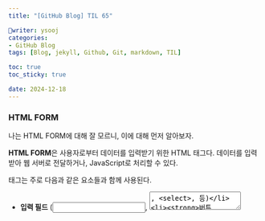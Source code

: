 ```yaml
---
title: "[GitHub Blog] TIL 65"

writer: ysooj
categories:
- GitHub Blog
tags: [Blog, jekyll, Github, Git, markdown, TIL]

toc: true
toc_sticky: true

date: 2024-12-18
---
```


### **HTML FORM**

나는 HTML FORM에 대해 잘 모르니, 이에 대해 먼저 알아보자.

**HTML FORM**은 사용자로부터 데이터를 입력받기 위한 HTML 태그다. 데이터를 입력받아 웹 서버로 전달하거나, JavaScript로 처리할 수 있다. <form> 태그는 주로 다음과 같은 요소들과 함께 사용된다.

-   **입력 필드** (<input>, <textarea>, <select>, 등)
-   **버튼** (<button>, <input type="submit">, 등)
-   **레이블** (<label>)

FORM의 주요 속성은 다음과 같다.

1.  action : 데이터를 전송할 서버의 URL을 지정.
2.  method : 데이터를 전송하는 방식 지정 (GET 또는 POST).
    -   GET : URL에 데이터를 쿼리 문자열로 추가해서 전송.
    -   POST : 데이터를 요청 본문(body)에 포함해서 전송.

FORM은 보안, 서버 연동 방식 등에 따라 다양한 설정이 가능하며, JavaScript와 연동하여 데이터를 실시간으로 처리할 수도 있다. 서버 쪽 코드와 함께 사용하면 더 많은 기능을 구현할 수 있다.

---

이제 HTML FORM에서 실제로 데이터를 주고 받는 부분에 대해 배울 것이다.

```
<form action="/submit/" method="post">
    <label for="username">사용자 이름:</label><br>
    <input type="text" id="username" name="username" required><br>
    
    <label for="email">이메일 주소:</label><br>
    <input type="email" id="email" name="email" required><br>
    
    <label for="password">비밀번호:</label><br>
    <input type="password" id="password" name="password" required><br>
    
    <input type="submit" value="가입하기">
</form>
```

Form은 이런 식으로 돼있다. <form> 태그에 action과 method 속성이 들어 있고, 안쪽에 실제로 입력받는 input과 이 input에 대한 label 태그가 달려있다. label 태그의 for는 input의 id값과 일치해야 한다.

데이터를 어디로(**action**) 어떤 방식(**method**)를 이용해서 보낼지 결정하는 속성

웹 상에서 어디로에 해당하는 것은 URL이므로, **action** 속성에는 URL을 지정해준다. 이를 지정하지 않거나 빈 문자열("")로 지정하면, 현재 내가 들어온 URL로 다시 데이터를 전송한다. **method**는 action에 지정된 곳으로 데이터를 전송할 때, 데이터를 전송하는 방식을 지정해줄 수 있다. HTML FORM은 GET 또는 POST 방식으로만 전송이 가능하다.

**실습**

이제 실습해보자. data-throw/ 로 들어오면 아래의 data-throw.html 을 보여주는 페이지를 작성해준다.

[##_Image|kage@DAKEE/btsLogbpzg2/jv1oAKF4Gxm1ZZnK5BtTQ0/tfile.dat|CDM|1.3|{"originWidth":339,"originHeight":151,"style":"alignLeft","filename":"스크린샷 2024-12-17 오후 2.37.49.png"}_##]

이렇게 만들어준 html 파일의 코드는 아래와 같다.

```
{% extends 'base.html' %}

{% block content %}
    <h1>Data Throw</h1>
{% endblock content %}
```

여기에 이제 form을 작성해줄 것이다. 지금은 action과 method는 비워줄 것이다. ""라고 써도 되고, 비워놨다는 의미로 "#"이라고 써도 된다.

```
{% extends 'base.html' %}

{% block content %}
    <h1>Data Throw</h1>

    <form action="" method="">

        <input type="text">

    </form>

{% endblock content %}
```

input 태그로 입력할 수 있는 부분을 만들어주었다. 여기까지 하고 새로고침하면 아래와 같이 화면이 나온다.

[##_Image|kage@btnY2D/btsLnwTzhMo/sJcCExtBbuo4iguDvoyjZ1/tfile.dat|CDM|1.3|{"originWidth":339,"originHeight":199,"style":"alignLeft","filename":"스크린샷 2024-12-17 오후 2.50.36.png"}_##]

이제 label 도 달아주자.

```
{% extends 'base.html' %}

{% block content %}
    <h1>Data Throw</h1>

    <form action="" method="">

        <label for="my-data">데이터 입력 : </label>
        <input type="text" id="my-data">

    </form>

{% endblock content %}
```

label의 for는 input의 id와 같아야 한다. 사실, 달라도 동작하는 데는 아무런 지장이 없다. 그러나 일치시키게 되면, 모바일 기기와 같은 작은 스마트폰에서 저런 작은 입력 칸을 클릭하는 게 불편한데, label을 클릭해도 입력 칸에 입력할 수 있게 된다. 즉, label과 input을 binding해주기 위해서 일치시키는 것이다. 새로고침하면 화면이 아래와 같아진다.

[##_Image|kage@mhDZW/btsLozocxkp/PK33BYVA7KNyneFXWPm1t1/tfile.dat|CDM|1.3|{"originWidth":339,"originHeight":199,"style":"alignLeft","filename":"스크린샷 2024-12-17 오후 2.52.51.png"}_##]

이제 데이터를 입력한 후, 전송할 수 있도록 전송 버튼을 만들어주자.

```
<label for="my-data">데이터 입력 : </label>
<input type="text" id="my-data">

<button type="submit">전송</button>
```

button의 type은 꼭 submit으로 해야, 이 버튼을 눌렀을 때 Form의 데이터를 전송하는 기능을 하게 된다.

\* input 태그에 대해서 알아보고 가자.(나는 html을 잘 모르니까.)

더보기

input 태그는 form에서 사용자의 입력을 받기 위해 사용한다. type 속성에 따라 입력 동작 방식이 달라지는데, 아무 type도 지정하지 않으면 기본으로 type=text로 인식된다. type의 예로는 password, date 등이 있다.

input 태그의 데이터 전송에서의 핵심 속성은 **name**이다. name으로 서버에 데이터를 전달하고, 서버는 name을 보고 데이터를 판단한다. form을 제출(submit)하면 name속성에 설정된 값이 서버로 전송된다. 또, 서버에서는 name속성을 사용하여 전송받은 값에 접근할 수 있게 된다. name 속성의 값이 key가 되고, 사용자가 입력한 값이 value가 되어 전송된다. 즉, name이라는 것이 서버에서는 접근할 수 있는 key 값이 되는 것이다.

보통은 name도 id와 for와 일치시켜서 쓴다.

```
<label for="message">데이터 입력 : </label>
<input type="text" id="message" name="message">
```

여기까지 하고 실행시키면 화면이 아래와 같이 나온다.

[##_Image|kage@n8vio/btsLmQ52oBA/BhL9nHGIwEWLiV4FScKXL1/tfile.dat|CDM|1.3|{"originWidth":508,"originHeight":199,"style":"alignLeft","filename":"스크린샷 2024-12-17 오후 3.08.19.png"}_##]

내가 입력 창에 01012345678을 입력하고 전송 버튼을 누르자, 주소창에 ?message=01012345678이라는 것이 생겼다. input 태그의 name 속성에서 온 값이 바로 message인 것이다. name 속성을 지우면, 입력 창에 데이터를 입력하고 전송 버튼을 눌러도, 전송된 데이터가 없기 때문에 주소창에 입력된 데이터가 보이지 않게 된다. 즉, name이 있어야 우리는 데이터를 전송할 수 있게 되는 것이다.

### **HTTP Methods**

먼저 HTTP에 대해 알아보자. 하이퍼텍스트 전송 프로토콜 (Hyper Text Transfer Protocol)의 약자다. 우리가 여러가지 리소스를 보내고 받을 때 사용하는 **프로토콜 (통신규약) == 약속**이 있다. 엄청나게 많은 약속들이 있고, 그중에서 하나가 HTTP다. 요청(request)와 응답(response)로 이루어지는 통신으로, 웹에서 이루어지는 데이터 교환의 기초라고 할 수 있다.

데이터를 전송하거나 요청할 때, 이 요청이 어떤 요청인 지를 **Methods**로 표현한다. 특정 자원, 즉 내가 원하는 것(예 : 구글 홈페이지에 접속하는 것(구글 홈페이지가 들어있는 html 파일 주세요.) 이 때의 구글 홈페이지 html을 리소스, 자원이라고 한다.), 에 대해 내가 수행하고자 하는 동작을 method로 나타내주는 것이다. GET, POST, PUT, DELETE 등이 있다. 이 중 Form은 GET과 POST만 사용한다.

#### **GET**

GET은 특정한 자원을 **조회**할 때 사용한다. 우리가 사용하는 대부분의 요청은 GET이다. (예 : 음악 줘. 동영상 줘.)

내가 GET 방식으로 서버한테 데이터를 전송한다면, Query String Parameters 쿼리 스트링이라는 방식을 이용해서 데이터를 전송하게 된다. 이 방식은 URL에 내가 입력한 데이터가 포함돼서 전송하게 된다. action의 기본값은 text였다. method의 기본값은 GET이다. 코드에 method를 소문자로 적어도 되지만, 명시적으로 보이게 하기 위해 대문자로 적는 것을 추천한다고 한다.

아까 위에서 주소창에 내가 입력한 데이터가 들어가는 것을 확인했다. 주소창에 나타난 ?message=01012345678 이 방식이 쿼리 스트링인 것이다. ? 뒤부터는 쿼리 스트링이고, 이 다음부터는 key=value가 나오게 된다. key는 form에 있는 name, value는 사용자가 입력한 데이터다. 여러 개의 key-value 쌍이 있다면, & 연사자로 이어져서 데이터가 전송된다.(예:?key=value&key2=value2)

### **데이터 받기**

이제 사용자가 데이터를 입력하는 페이지에서 데이터를 입력하면, **서버에서 데이터를 받아서 또 다른 페이지에서 데이터를 보여주게** 해볼 것이다. 즉, 클라이언트에서 보낸 것을 서버가 받아서 처리하는 티키타카를 해보는 것이다.

서버에서 쿼리 스트링 방식으로 들어온 데이터를 처리하는 방식은, 사용하는 도구마다 구현 방식이 다르다. 우리는 Django에서의 방식을 배울 것이다. 우리는 data-throw에서 데이터를 받아서 data-catch로 데이터를 보내줄 것이다. 따라서 form의 action에 data-catch의 url을 적어주면 된다. 이전처럼 data-catch html파일도 만들어주었다.

```
<form action="/data-catch/" method="GET">
```

data-throw에서 경로와 방식을 지정해주었다. 여기까지 해준 후 data-throw 페이지를 열고, 여기에서 데이터를 입력하면 자동으로 data-catch 페이지로 넘어가면서 주소창에서 입력한 데이터를 확인할 수 있게 된다. GET 방식으로 보냈기 때문에 url로 데이터가 들어온 것이다.

이제 url에 있는 데이터를 꺼내서 페이지에서 데이터가 보이게 해보자.

Django의 과정을 다시 간단히 정리해보면 request → urls → view → template → view → response 와 같다. 첫 번째 view에서 데이터를 처리해서 어떻게 하면 우리가 원하는 결과가 나올 것이다. view에서 데이터를 처리해서 template의 render() 함수의 3번째 인자인 context로 넘겨주면 화면으로 볼 수 있게 되는 것이다.

이제 views.py에서 data\_catch 부분에 아래와 같이 적어주자.

```
def data_catch(request):
    message = request.GET.get("message")
    return render(request, "data_catch.html")
```

여기서 "message"는 우리가 data\_throw.html 파일에서 <form>의 <input>에 적어주었던, 입력한 데이터를 "message"라는 name으로, 이 key로, 서버로 전송할거라고 적어놨기 때문에 여기서도 "message"라고 적은 것이다. 즉, views.py에서 message에 있는 값을 꺼내라고 지정해준 것이다.

데이터를 꺼냈으니, 이제 context에 담아서 template에 보내줄 차례다.

```
def data_catch(request):
    message = request.GET.get("message")
    context = {"message":message}
    return render(request, "data_catch.html", context)
```

이제 template에서는 전송받은 context를 이용해서 html에서 보여주면 된다. request.GET.get("message")는 Django에서 제공해주는 문법이다. GET 방식으로 들어온 request(쿼리 스트링 방식으로 들어온 데이터)에서 데이터를 꺼낼 건데, 이를 dict 형태로 해줄테니(쿼리 스트링 방식이 dict 형식과 유사하니까) .get 해서 꺼내는 것이다. 여기서 request.GET은 Django에서 해주는 거지만, .get("message")는 파이썬 문법이다. 파이썬에서 my\_dict = {'a':1} 라는 딕셔나리가 있을 때, value(1)에 접근하려면 우리는 my\_dict\['a'\]라고 적었다. 이 때 my\_dict.get('a')라고 해도 된다. .get() 방식으로 딕셔너리의 값에 message라는 키로 접근한 것이다.

\* .get() 방식을 쓰는 이유

더보기

만약 내가 'b'라는 키에 접근할건데, 딕셔너리에 'b'라는 키로 값이 없다고 해보자. 이 때 우리는 my\_dict.get('b', 2)라고 적어서 에러를 피할 수 있다. 값이 없을 경우 2를 기본값으로 반환하게 하는 것이다.

에러가 나면 프로그램은 죽게 된다. 우리는 에러를 방지해서 프로그램이 죽는 것을 막아야 한다. 즉, 에러를 방지하기 위해서 my\_dict\['b'\] 방식이 아니라 my\_dict.get('b', 2) 방식을 쓰는 것이 더 좋은 것이다.

data\_catch.html 파일에 변수를 사용해서 데이터를 보여주자.

```
{% extends 'base.html' %}

{% block content %}
<h1>Data Catch</h1>
<h3>Current Data</h2>
<p>Current data is: {{message}}</p>

<form 
{% endblock content %}
```

여기까시 해서 실행하면 아래와 같이 된다.

[##_Image|kage@b1ztWG/btsLnAIqs3E/WlvZ4GQ9jYYWdRDyW8aFHK/tfile.dat|CDM|1.3|{"originWidth":508,"originHeight":232,"style":"alignLeft","filename":"스크린샷 2024-12-17 오후 3.56.22.png"}_##]

data-throw 페이지에서 데이터를 01012345678을 입력 후 전송 버튼을 누르면, 자동으로 data-catch 페이지로 넘어가면서 입력한 데이터가 위와 같이 보여지는 것이다.

이제 우리는 HTML FORM을 이용해서, 클라이언트에서 서버로 데이터를 전송하고, 서버에서 해당 데이터를 이용해서 template을 만든 다음, 다시 클라이언트로 보내주는 과정까지 해보았다.

지금은 data-throw에서 데이터를 입력해서 전송하면 data-catch로 자동으로 넘어간다. 내가 또 데이터를 전송하고 싶을 때는 다시 주소창에 data-throw를 입력해서 이 페이지로 와야 하는 불편함이 있다. 이 때 하이퍼링크를 지정해서 data-catch에서 다시 data-throw로 넘어오게 할 수 있다. 이 때 쓰는 것이 html의 <a>(앵커) 태그다.

```
{% extends 'base.html' %}

{% block content %}
<h1>Data Catch</h1>
<h3>Current Data</h2>
<p>Current data is: {{message}}</p>

<a href="/data-throw/">데이터 던지러 가기!</a>

<form 
{% endblock content %}
```

data\_catch.html 파일에 <a> 태그를 추가했다. href에 url 전체 주소를 입력해야 하지만, 우리는 지금 하나의 사이트 내에서 동작하고 있기 때문에 path경로("/data-throw/")만 입력해도 된다.

Django에 하나의 request가 들어오면, Django는 이 request를 HttpRequest라는 하나의 클래스의 객체(인스턴스)로 만든다. 그 다음 urls를 보고 어떤 view로 보낼 지 고민 후 특정한 view를 찾으면, HttpRequest에서 만든 인스턴스를 view 함수의 첫 번째 인자로 보낸다. 그래서 우리가 아래의 코드처럼 request라고 view 함수에 써서 받아주고 있는 것이다.

```
def data_catch(request):
```

그런 다음 view에서 처리한 후에 결국에는 HttpResponse(render() 함수도 결국에는 까보면 HttpResponse를 전달하는 것이니까)를  클라이언트에 전달하고 있다. request → HttpRequest → urls → view → HttpResponse

다시 내용을 정리해보자.

Django는 맨 처음에 request가 들어오면, HttpRequest 객체를 생성하고, View 함수의 첫 번째 인자로 전달한 후, View에서 처리 후 HttpResponse 객체를 클라이언트에 전달한다.

이번 시간에 우리는 Form부터 시작해서, 전체적으로 데이터를 주고 받는 것, HTTP 메서드 중에서 GET 방식으로 데이터를 전송하면 쿼리 스트링이라는 방식으로 전달되는데 이 쿼리 스트링은 key-value 형태로 입력이 되는 데이터 전달 방식이고, 이 데이터를 서버에서 받아서 처리를 하고 template에 넣어서 다시 response 주는 것까지 해보았다.

이 다음 강의부터는 중간 과정이나 실습 부분 없이 정리된 내용만 블로그에 작성할 것이다.